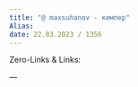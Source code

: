 ```yaml
---
title: "@ maxsuhanov - кемпер"
Alias: 
date: 22.03.2023 / 1356  
---
```

Zero-Links & Links:  


—  
